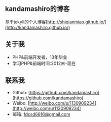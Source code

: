 ## kandamashiro的博客

基于jekyll的个人博客[http://shiqianmiao.github.io/](http://kandamashiro.github.io/)

## 关于我

* PHP&前端开发者，13年毕业
* 学习PHP&前端时间:2012末-现在

## 联系我

* Github: [https://github.com/kandamashiro](https://github.com/kandamashiro)
* Weibo: [http://weibo.com/u/1130909234](http://weibo.com/u/1130909234)
* 邮箱: fdcsd6616@gmail.com
